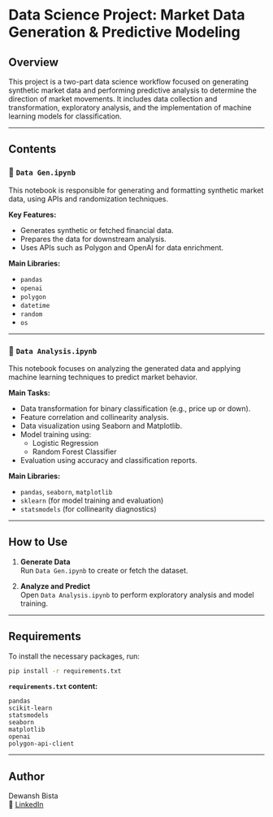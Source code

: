 
# Data Science Project: Market Data Generation & Predictive Modeling

## Overview

This project is a two-part data science workflow focused on generating synthetic market data and performing predictive analysis to determine the direction of market movements. It includes data collection and transformation, exploratory analysis, and the implementation of machine learning models for classification.

---

## Contents

### 📁 `Data Gen.ipynb`
This notebook is responsible for generating and formatting synthetic market data, using APIs and randomization techniques.

**Key Features:**
- Generates synthetic or fetched financial data.
- Prepares the data for downstream analysis.
- Uses APIs such as Polygon and OpenAI for data enrichment.

**Main Libraries:**
- `pandas`
- `openai`
- `polygon`
- `datetime`
- `random`
- `os`

---

### 📁 `Data Analysis.ipynb`
This notebook focuses on analyzing the generated data and applying machine learning techniques to predict market behavior.

**Main Tasks:**
- Data transformation for binary classification (e.g., price up or down).
- Feature correlation and collinearity analysis.
- Data visualization using Seaborn and Matplotlib.
- Model training using:
  - Logistic Regression
  - Random Forest Classifier
- Evaluation using accuracy and classification reports.

**Main Libraries:**
- `pandas`, `seaborn`, `matplotlib`
- `sklearn` (for model training and evaluation)
- `statsmodels` (for collinearity diagnostics)

---

## How to Use

1. **Generate Data**  
   Run `Data Gen.ipynb` to create or fetch the dataset.

2. **Analyze and Predict**  
   Open `Data Analysis.ipynb` to perform exploratory analysis and model training.

---

## Requirements

To install the necessary packages, run:

```bash
pip install -r requirements.txt
```

**`requirements.txt` content:**
```
pandas
scikit-learn
statsmodels
seaborn
matplotlib
openai
polygon-api-client
```

---

## Author

Dewansh Bista  
🔗 [LinkedIn](https://www.linkedin.com/in/dewansh-bista/)
